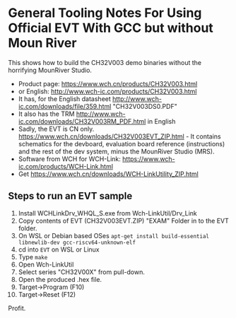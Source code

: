 # General Tooling Notes For Using Official EVT With GCC but without Moun River

This shows how to build the CH32V003 demo binaries without the horrifying MounRiver Studio.

* Product page: https://www.wch.cn/products/CH32V003.html
* or English: http://www.wch-ic.com/products/CH32V003.html
* It has, for the English datasheet http://www.wch-ic.com/downloads/file/359.html "CH32V003DS0.PDF"
* It also has the TRM http://www.wch-ic.com/downloads/CH32V003RM_PDF.html in English
* Sadly, the EVT is CN only. https://www.wch.cn/downloads/CH32V003EVT_ZIP.html - It contains schematics for the devboard, evaluation board reference (instructions) and the rest of the dev system, minus the MounRiver Studio (MRS).
* Software from WCH for WCH-Link: https://www.wch-ic.com/products/WCH-Link.html
* Get https://www.wch.cn/downloads/WCH-LinkUtility_ZIP.html

## Steps to run an EVT sample

1. Install WCHLinkDrv_WHQL_S.exe from Wch-LinkUtil/Drv_Link
2. Copy contents of EVT (CH32V003EVT.ZIP) "EXAM" Folder in to the EVT folder.
3. On WSL or Debian based OSes `apt-get install build-essential libnewlib-dev gcc-riscv64-unknown-elf`
4. cd into `EVT` on WSL or Linux
5. Type `make`
6. Open Wch-LinkUtil
7. Select series "CH32V00X" from pull-down.
8. Open the produced .hex file.
9. Target->Program (F10)
10. Target->Reset (F12)

Profit.


